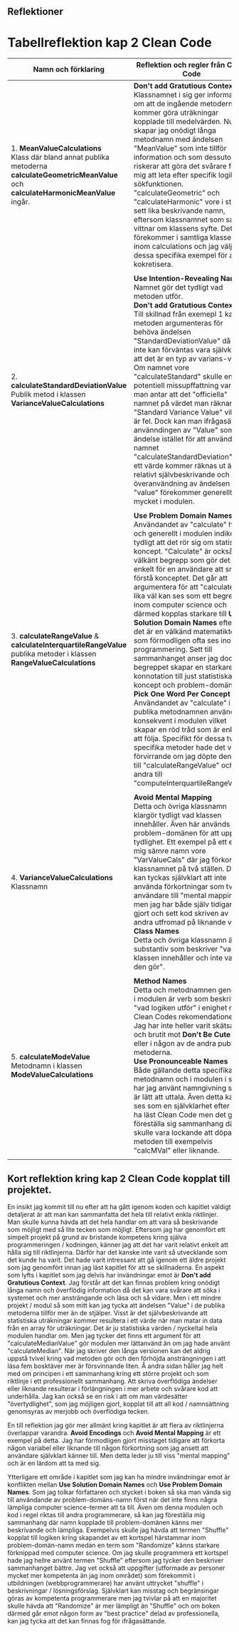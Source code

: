 ## Reflektioner

# Tabellreflektion kap 2 Clean Code

| Namn och förklaring                           | Reflektion och regler från Clean Code                                                                                                           |
|-----------------------------------------------|----------------------------------------------------------------------------------------------------------------------------------------------------|
| 1. **MeanValueCalculations**<br> Klass där bland annat publika metoderna **calculateGeometricMeanValue** och **calculateHarmonicMeanValue** ingår.                                            | **Don't add Gratutious Context**<br> Klassnamnet i sig ger information om att de ingående metoderna kommer göra uträkningar kopplade till medelvärden. Nu skapar jag onödigt långa metodnamn med ändelsen "MeanValue" som inte tillför information och som dessutom riskerar att göra det svårare för mig att leta efter specifik logik i sökfunktionen. "calculateGeometric" och "calculateHarmonic" vore i stort sett lika beskrivande namn, eftersom klassnamnet som sagt vittnar om klassens syfte. Detta förekommer i samtliga klasser inom calculations och jag väljer ut dessa specifika exempel för att kokretisera.                                                                                                                                                |
|                                               |                                                                                                                                                    |
| 2. **calculateStandardDeviationValue**<br> Publik metod i klassen **VarianceValueCalculations**                                            | **Use Intention-Revealing Names**<br> Namnet gör det tydligt vad metoden utför.<br> **Don't add Gratutious Context** <br> Till skillnad från exemepl 1 kan metoden argumenteras för behöva ändelsen "StandardDeviationValue" då det inte kan förväntas vara självklart att det är en typ av varians-värde. Om namnet vore "calculateStandard" skulle en potentiell missupffattning vara att man antar att det "officiella" namnet på värdet man räknar ut är "Standard Variance Value" vilket är fel. Dock kan man ifrågasätta använndingen av "Value" som ändelse istället för att använda namnet "calculateStandardDeviation". Att ett värde kommer räknas ut är relativt självbeskrivande och överanvändning av ändelsen "value" förekommer generellt för mycket i modulen.                                                                                                                                                   |
|                                               |                                                                                                                                                    |
| 3. **calculateRangeValue** & **calculateInterquartileRangeValue**<br> publika metoder i klassen **RangeValueCalculations**                                            | **Use Problem Domain Names**<br> Användandet av "calculate" här och generellt i modulen indikerar tydligt att det rör sig om statistiska koncept. "Calculate" är också ett välkänt begrepp som gör det enkelt för en användare att snabbt förstå konceptet. Det går att argumentera för att "calculate" lika väl kan ses som ett begrep inom computer science och därmed kopplas starkare till **Use Solution Domain Names** eftersom det är en välkänd matematikterm som förmodligen ofta ses inom programmering. Sett till sammanhanget anser jag dock att begreppet skapar en starkare konnotation till just statistiska koncept och problem-domänen.<br>**Pick One Word Per Concept**<br> Användandet av "calculate" i de publika metodnamnen används konsekvent i modulen vilket skapar en röd tråd som är enkel att följa. Specifikt för dessa två specifika metoder hade det varit förvirrande om jag döpte den ena till "calculateRangeValue" och den andra till "computeInterquartileRangeValue"                                                                                                                                                    |
|                                               |                                                                                                                                                    |
| 4. **VarianceValueCalculations**<br>Klassnamn                                            | **Avoid Mental Mapping** <br> Detta och övriga klassnamn klargör tydligt vad klassen innehåller. Även här används problem-domänen för att uppnå tydlighet. Ett exempel på ett enligt mig sämre namn vore "VarValueCals" där jag förkortat klassnamnet på två ställen. Det kan tyckas självklart att inte använda förkortningar som tvingar användare till "mental mapping" men jag har både själv tidigare gjort och sett kod skriven av andra utfromad på liknande vis.<br> **Class Names**<br> Detta och övriga klassnamn är substantiv som beskriver "vad klassen innehåller och inte vad den gör".                                                                                                                                                    |
|                                               |                                                                                                                                                    |
| 5. **calculateModeValue**<br> Metodnamn i klassen **ModeValueCalculations**                                           |**Method Names**<br> Detta och metodnamnen generellt i modulen är verb som beskriver "vad logiken utför" i enighet med Clean Codes rekomendationer. Jag har inte heller varit skätsamm och brutit mot **Don't Be Cute** här eller i någon av de andra publika metoderna.<br> **Use Pronounceable Names**<br>Både gällande detta specifika metodnamn och i modulen i stort har jag använt namngivning som är lätt att uttala. Även detta kan ses som en självklarhet efter att ha läst Clean Code men det går att föreställa sig sammanhang där det skulle vara lockande att döpa metoden till exempelvis "calcMVal" eller liknande.                                                                                                                                                     |
|                                               |                                                                                                                                                    |

## Kort reflektion kring kap 2 Clean Code kopplat till projektet.
En insikt jag kommit till nu efter att ha gått igenom koden och kapitlet väldigt detaljerat är att man kan sammanfatta det hela till relativt enkla riktlinjer. Man skulle kunna hävda att det hela handlar om att vara så beskrivande som möjligt med så lite tecken som möjligt. Eftersom jag har genomfört ett simpelt projekt på grund av bristande kompetens kring själva programmeringen / kodningen, känner jag att det har varit relativt enkelt att hålla sig till riktlinjerna. Därför har det kanske inte  varit så utvecklande som det kunde ha varit. Det hade varit intressant att gå igenom ett äldre projekt som jag genomfört innan jag läst kapitlet för att se skillnaderna. En aspekt som lyfts i kapitlet som jag delvis har invändningar emot är **Don't add Gratutious Context**. Jag förstår att det kan finnas problem kring onödigt långa namn och överflödig information då det kan vara svårare att söka i systemet och mer ansträngande och läsa och så vidare. Men i ett mindre projekt / modul så som mitt kan jag tycka att ändelsen "Value" i de publika metoderna tillför mer än de stjälper. Visst är det självbeskrivande att statistiska uträkningar kommer resultera i ett värde när man matar in data från en array för uträkningar. Det är ju statistiska värden / nyckeltal hela modulen handlar om. Men jag tycker det finns ett argument för att "calculateMedianValue" gör modulen mer lättanvänd än om jag hade använt "calculateMedian". När jag skriver den långa versionen kan det aldrig uppstå tvivel kring vad metoden gör och den förhöjda ansträngningen i att läsa fem bosktäver mer är försvinnande liten. Å andra sidan håller jag helt med om principen i ett sammanhang kring ett större projekt och som riktlinje i ett professionellt sammanhang. Att skriva överflödiga ändelser eller liknande resulterar i förlängningen i mer arbete och svårare kod att underhålla. Jag kan också se en risk i att om man värdesätter "övertydlighet", som jag möjligen gjort, kopplat till att all kod / namnsättning genomsyras av merjobb och överflödiga tecken.

En till reflektion jag gör mer allmänt kring kapitlet är att flera av riktlinjerna överlappar varandra. **Avoid Encodings** och **Avoid Mental Mapping** är ett exempel på detta. Jag har förmodligen gjort misstaget tidigare att förkorta någon variabel eller liknande till någon förkortning som jag ansett att användare självklart känner till. Men detta leder ju till viss "mental mapping" och är en lärdom att ta med sig.

Ytterligare ett område i kapitlet som jag kan ha mindre invändningar emot är konflikten mellan **Use Solution Domain Names** och **Use Problem Domain Names**. Som jag tolkar författaren och stycket i boken så ska man vända sig till användande av problem-domäns-namn först när det inte finns några lämpliga computer science-termer att ta till. Även om denna modulen och kod i regel riktas till andra programmerare, så kan jag föreställa mig sammanhang där namn kopplade till problem-domänen känns mer beskrivande och lämpliga. Exempelvis skulle jag hävda att termen "Shuffle" kopplat till logiken kring skapandet av ett kortspel härstammar inom problem-domän-namn medan en term som "Randomize" känns starkare förknippad med computer science. Om jag skulle programmera ett kortspel hade jag hellre använt termen "Shuffle" eftersom jag tycker den beskriver sammanhanget bättre. Jag vet också att uppgifter (utformade av personer mycket mer kompetenta än jag inom området) som förekommit i utbildningen (webbprogrammerare) har använt uttrycket "shuffle" i beskrivningar / lösningsförslag. Självklart kan misstag och begränsingar göras av kompetenta programmerare men jag tvivlar på att en majoritet skulle hävda att "Randomize" är mer lämpligt än "Shuffle" och om boken därmed går emot någon form av "best practice" delad av professionella, kan jag tycka att det kan finnas fog för ifrågasättande.    
